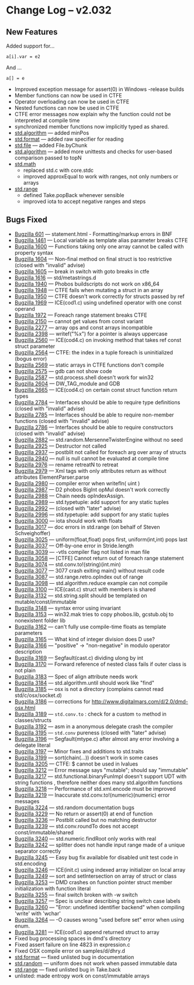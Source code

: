 <h1>Change Log &ndash; v2.032</h1>

<h2 id="new-features">New Features</h2>

Added support for...

```
a[i].var = e2
```

And ...

```
a[] = e
```

* Improved exception message for assert(0) in Windows -release builds
* Member functions can now be used in CTFE
* Operator overloading can now be used in CTFE
* Nested functions can now be used in CTFE
* CTFE error messages now explain why the function could not be interpreted
  at compile time
* synchronized member functions now implicitly typed as shared.
* [std.algorithm](/phobos/std_algorithm) &mdash; added minPos
* [std.format](/phobos/std_format) &mdash; added raw specifier for reading
* [std.file](/phobos/std_file) &mdash; added File.byChunk
* [std.algorithm](/phobos/std_algorithm) &mdash; added more unittests and
  checks for user-based comparison passed to topN
* [std.math](/phobos/std_math)
    * replaced std.c with core.stdc
    * improved approxEqual to work with ranges, not only numbers or arrays
* [std.range](/phobos/std_range)
    * defined Take.popBack whenever sensible
    * improved iota to accept negative ranges and steps

<h2 id="bugs-fixed">Bugs Fixed</h2>

* [Bugzilla 601](/bug/601) &mdash; statement.html - Formatting/markup errors in BNF
* [Bugzilla 1461](/bug/1461) &mdash; Local variable as template alias parameter breaks CTFE
* [Bugzilla 1600](/bug/1600) &mdash; Functions taking only one array cannot be called with property syntax
* [Bugzilla 1604](/bug/1604) &mdash; Non-final method on final struct is too restrictive (closed with "invalid" advise)
* [Bugzilla 1605](/bug/1605) &mdash; break in switch with goto breaks in ctfe
* [Bugzilla 1616](/bug/1616) &mdash; std/metastrings.d
* [Bugzilla 1940](/bug/1940) &mdash; Phobos buildscripts do not work on x86_64
* [Bugzilla 1948](/bug/1948) &mdash; CTFE fails when mutating a struct in an array
* [Bugzilla 1950](/bug/1950) &mdash; CTFE doesn't work correctly for structs passed by ref
* [Bugzilla 1969](/bug/1969) &mdash; ICE(cod1.c) using undefined operator with one const operand
* [Bugzilla 1972](/bug/1972) &mdash; Foreach range statement breaks CTFE
* [Bugzilla 2150](/bug/2150) &mdash; cannot get values from const variant
* [Bugzilla 2277](/bug/2277) &mdash; array ops and const arrays incompatible
* [Bugzilla 2398](/bug/2398) &mdash; writef("%x") for a pointer is always uppercase
* [Bugzilla 2560](/bug/2560) &mdash; ICE(cod4.c) on invoking method that takes ref const struct parameter
* [Bugzilla 2564](/bug/2564) &mdash; CTFE: the index in a tuple foreach is uninitialized (bogus error)
* [Bugzilla 2569](/bug/2569) &mdash; static arrays in CTFE functions don't compile
* [Bugzilla 2575](/bug/2575) &mdash; gdb can not show code
* [Bugzilla 2587](/bug/2587) &mdash; std.process.shell doesn't work for win32
* [Bugzilla 2604](/bug/2604) &mdash; DW_TAG_module and GDB
* [Bugzilla 2665](/bug/2665) &mdash; ICE(cod4.c) on certain const struct function return types
* [Bugzilla 2784](/bug/2784) &mdash; Interfaces should be able to require type definitions (closed with "invalid" advise)
* [Bugzilla 2785](/bug/2785) &mdash; Interfaces should be able to require non-member functions (closed with "invalid" advise)
* [Bugzilla 2786](/bug/2786) &mdash; Interfaces should be able to require constructors (closed with "invalid" advise)
* [Bugzilla 2882](/bug/2882) &mdash; std.random.MersenneTwisterEngine without no seed
* [Bugzilla 2925](/bug/2925) &mdash; Destructor not called
* [Bugzilla 2937](/bug/2937) &mdash; postblit not called for foreach arg over array of structs
* [Bugzilla 2940](/bug/2940) &mdash; null is null cannot be evaluated at compile time
* [Bugzilla 2976](/bug/2976) &mdash; rename retreatN to retreat
* [Bugzilla 2979](/bug/2979) &mdash; Xml tags with only attributes return as without attributes ElementParser.parse
* [Bugzilla 2980](/bug/2980) &mdash; compiler error when writefln( uint )
* [Bugzilla 2987](/bug/2987) &mdash; D2 phobos BigInt opMul doesn't work correctly
* [Bugzilla 2988](/bug/2988) &mdash; Chain needs opIndexAssign.
* [Bugzilla 2989](/bug/2989) &mdash; std.typetuple: add support for any static tuples
* [Bugzilla 2992](/bug/2992) &mdash; (closed with "later" advise)
* [Bugzilla 2996](/bug/2996) &mdash; std.typetuple: add support for any static tuples
* [Bugzilla 3000](/bug/3000) &mdash; iota should work with floats
* [Bugzilla 3017](/bug/3017) &mdash; doc errors in std.range (on behalf of Steven Schveighoffer)
* [Bugzilla 3025](/bug/3025) &mdash; uniform(float,float) pops first, uniform(int,int) pops last
* [Bugzilla 3037](/bug/3037) &mdash; Off-by-one error in Stride.length
* [Bugzilla 3039](/bug/3039) &mdash; -vtls compiler flag not listed in man file
* [Bugzilla 3058](/bug/3058) &mdash; [CTFE] Cannot return out of foreach range statement
* [Bugzilla 3074](/bug/3074) &mdash; std.conv.to!(string)(int.min)
* [Bugzilla 3077](/bug/3077) &mdash; 3077 crash exiting main() without result code
* [Bugzilla 3087](/bug/3087) &mdash; std.range.retro.opIndex out of range
* [Bugzilla 3098](/bug/3098) &mdash; std.algorithm.reduce example can not compile
* [Bugzilla 3100](/bug/3100) &mdash; ICE(cast.c) struct with members is shared
* [Bugzilla 3132](/bug/3132) &mdash; std.string.split should be templated on mutable/const/immutable
* [Bugzilla 3148](/bug/3148) &mdash; syntax error using invariant
* [Bugzilla 3153](/bug/3153) &mdash; win32.mak tries to copy phobos.lib, gcstub.obj to nonexistent folder lib
* [Bugzilla 3162](/bug/3162) &mdash; can't fully use compile-time floats as template parameters
* [Bugzilla 3165](/bug/3165) &mdash; What kind of integer division does D use?
* [Bugzilla 3166](/bug/3166) &mdash; "positive" -> "non-negative" in modulo operator description
* [Bugzilla 3169](/bug/3169) &mdash; Segfault(cast.c) dividing ulong by int
* [Bugzilla 3170](/bug/3170) &mdash; Forward reference of nested class fails if outer class is not plain
* [Bugzilla 3183](/bug/3183) &mdash; Spec of align attribute needs work
* [Bugzilla 3184](/bug/3184) &mdash; std.algorithm.until should work like "find"
* [Bugzilla 3185](/bug/3185) &mdash; osx is not a directory (complains cannot read std/c/osx/socket.d)
* [Bugzilla 3186](/bug/3186) &mdash; corrections for http://www.digitalmars.com/d/2.0/dmd-osx.html
* [Bugzilla 3189](/bug/3189) &mdash; `std.conv.to` : check for a custom `to` method in classes/structs
* [Bugzilla 3192](/bug/3192) &mdash; asm in a anonymous delegate crash the compiler
* [Bugzilla 3195](/bug/3195) &mdash; `std.conv` pureness (closed with "later" advise)
* [Bugzilla 3196](/bug/3196) &mdash; Segfault(mtype.c) after almost any error involving a delegate literal
* [Bugzilla 3197](/bug/3197) &mdash; Minor fixes and additions to std.traits
* [Bugzilla 3199](/bug/3199) &mdash; sort(chain(...)) doesn't work in some cases
* [Bugzilla 3205](/bug/3205) &mdash; CTFE: $ cannot be used in lvalues
* [Bugzilla 3212](/bug/3212) &mdash; Error message says "mutable"; should say "immutable"
* [Bugzilla 3217](/bug/3217) &mdash; std.functional.binaryFunImpl doesn't support UDT with string functions , therefore neither does many std.algorithm functions
* [Bugzilla 3218](/bug/3218) &mdash; Performance of std.xml.encode must be improved
* [Bugzilla 3219](/bug/3219) &mdash; Inaccurate std.conv.to!(numeric)(numeric) error messages
* [Bugzilla 3224](/bug/3224) &mdash; std.random documentation bugs
* [Bugzilla 3229](/bug/3229) &mdash; No return or assert(0) at end of function
* [Bugzilla 3236](/bug/3236) &mdash; Postblit called but no matching destructor
* [Bugzilla 3239](/bug/3239) &mdash; std.conv.roundTo does not accept const/immutable/shared
* [Bugzilla 3240](/bug/3240) &mdash; std.numeric.findRoot only works with real
* [Bugzilla 3242](/bug/3242) &mdash; splitter does not handle input range made of a unique separator correctly
* [Bugzilla 3245](/bug/3245) &mdash; Easy bug fix available for disabled unit test code in std.encoding
* [Bugzilla 3246](/bug/3246) &mdash; ICE(init.c) using indexed array initializer on local array
* [Bugzilla 3249](/bug/3249) &mdash; sort and setIntersection on array of struct or class
* [Bugzilla 3253](/bug/3253) &mdash; DMD crashes on function pointer struct member initialization with function literal
* [Bugzilla 3255](/bug/3255) &mdash; final switch broken with -w switch
* [Bugzilla 3257](/bug/3257) &mdash; Spec is unclear describing string switch case labels
* [Bugzilla 3260](/bug/3260) &mdash; "Error: undefined identifier backend" when compiling 'write' with 'wchar'
* [Bugzilla 3264](/bug/3264) &mdash; -O causes wrong "used before set" error when using enum.
* [Bugzilla 3281](/bug/3281) &mdash; ICE(cod1.c) append returned struct to array
* Fixed bug processing spaces in dmd's directory
* Fixed assert failure on line 4823 in expression.c
* Fixed OSX compile error on samples/d/dhry.d
* [std.format](/phobos/std_format) &mdash; fixed unlisted bug in documentation
* [std.random](/phobos/std_random) &mdash; uniform does not work when passed
  immutable data
* [std.range](/phobos/std_range) &mdash; fixed unlisted bug in Take.back
* unlisted: made entropy work on const/immutable arrays
